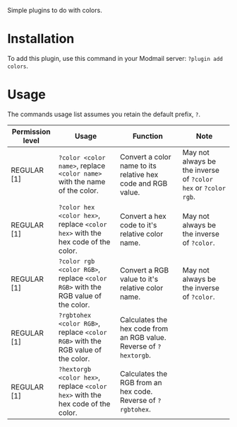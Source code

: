 Simple plugins to do with colors.

# Installation

To add this plugin, use this command in your Modmail server: `?plugin add colors`.

# Usage

The commands usage list assumes you retain the default prefix, `?`.

| Permission level | Usage | Function | Note |
|------------------|-------|----------|------|
| REGULAR [1] | `?color <color name>`, replace `<color name>` with the name of the color. | Convert a color name to its relative hex code and RGB value. | May not always be the inverse of `?color hex` or `?color rgb`. |
| REGULAR [1] | `?color hex <color hex>`, replace `<color hex>` with the hex code of the color. | Convert a hex code to it's relative color name. | May not always be the inverse of `?color`. |
| REGULAR [1] | `?color rgb <color RGB>`, replace `<color RGB>` with the RGB value of the color. | Convert a RGB value to it's relative color name. | May not always be the inverse of `?color`. |
| REGULAR [1] | `?rgbtohex <color RGB>`, replace `<color RGB>` with the RGB value of the color. | Calculates the hex code from an RGB value. Reverse of `?hextorgb`. | |
| REGULAR [1] | `?hextorgb <color hex>`, replace `<color hex>` with the hex code of the color. | Calculates the RGB from an hex code. Reverse of `?rgbtohex`. | |


